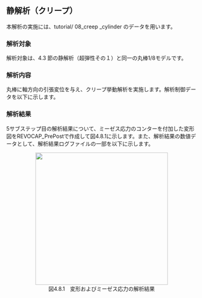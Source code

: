 ## 静解析（クリープ）

本解析の実施には、tutorial/ 08\_creep \_cylinder のデータを用います。

### 解析対象

解析対象は、4.3 節の静解析（超弾性その１）と同一の丸棒1/8モデルです。

### 解析内容

丸棒に軸方向の引張変位を与え、クリープ挙動解析を実施します。解析制御データを以下に示します。

### 解析結果

5サブステップ目の解析結果について、ミーゼス応力のコンターを付加した変形図をREVOCAP\_PrePostで作成して図4.8.1に示します。また、解析結果の数値データとして、解析結果ログファイルの一部を以下に示します。

<div style="text-align: center;">
<img src="../fig/image15.png" width="350px"><br>
図4.8.1　変形およびミーゼス応力の解析結果
</div>
